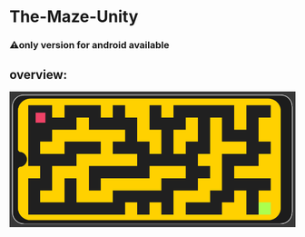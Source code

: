 # The-Maze-Unity

### ⚠only version for android available

## overview:

![overview-image](https://github.com/DejwCpp/The-Maze-Unity/blob/master/maze-img.png)
